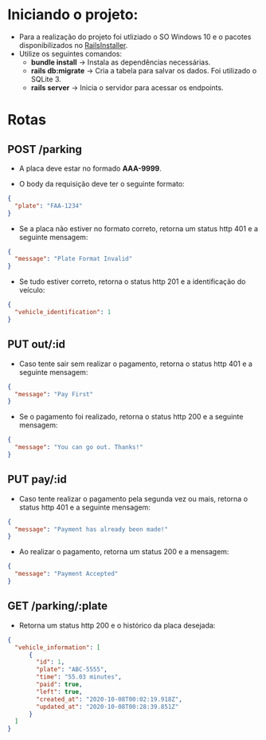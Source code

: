 # Iniciando o projeto:
- Para a realização do projeto foi utliziado o SO Windows 10 e o pacotes disponibilizados no [RailsInstaller](http://railsinstaller.org/pt-BR).
- Utilize os seguintes comandos:
  - **bundle install** -> Instala as dependências necessárias.
  - **rails db:migrate** -> Cria a tabela para salvar os dados. Foi utilizado o SQLite 3.
  - **rails server** -> Inicia o servidor para acessar os endpoints.

# Rotas
## POST /parking
- A placa deve estar no formado **AAA-9999**.

- O body da requisição deve ter o seguinte formato:
```json
{
  "plate": "FAA-1234"
}
```

- Se a placa não estiver no formato correto, retorna um status http 401 e a seguinte mensagem:
```json
{
  "message": "Plate Format Invalid"
}
```

- Se tudo estiver correto, retorna o status http 201 e a identificação do veículo:
```json
{
  "vehicle_identification": 1
}
```

## PUT out/:id

- Caso tente sair sem realizar o pagamento, retorna o status http 401 e a seguinte mensagem:
```json
{
  "message": "Pay First"
}
```

- Se o pagamento foi realizado, retorna o status http 200 e a seguinte mensagem:
```json
{
  "message": "You can go out. Thanks!"
}
```

## PUT pay/:id

- Caso tente realizar o pagamento pela segunda vez ou mais, retorna o status http 401 e a seguinte mensagem:
```json
{
  "message": "Payment has already been made!"
}
```

- Ao realizar o pagamento, retorna um status 200 e a mensagem:
```json
{
  "message": "Payment Accepted"
}
```

## GET /parking/:plate

- Retorna um status http 200 e o histórico da placa desejada:
```json
{
  "vehicle_information": [
      {
        "id": 1,
        "plate": "ABC-5555",
        "time": "55.03 minutes",
        "paid": true,
        "left": true,
        "created_at": "2020-10-08T00:02:19.918Z",
        "updated_at": "2020-10-08T00:28:39.851Z"
      }
  ]
}
```